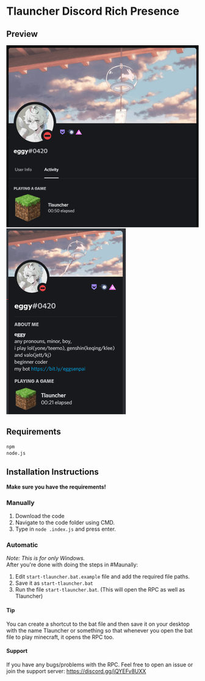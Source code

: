 # Tlauncher Discord Rich Presence

## Preview
![image](./img/preview1.png)
![image](./img/preview2.png)

## Requirements
`npm` <br>
`node.js`

## Installation Instructions

**Make sure you have the requirements!**
### Manually
1. Download the code
2. Navigate to the code folder using CMD. 
3. Type in `node .index.js` and press enter.

### Automatic
*Note: This is for only Windows.* <br>
 After you're done with doing the steps in #Maunally:<br>
 1. Edit `start-tlauncher.bat.example` file and add the required file paths.
 2. Save it as `start-tlauncher.bat`
 3. Run the file `start-tlauncher.bat`. (This will open the RPC as well as Tlauncher)

#### Tip
 You can create a shortcut to the bat file and then save it on your desktop with the name Tlauncher or something so that whenever you open the bat file to play minecraft, it opens the RPC too.

#### Support
If you have any bugs/problems with the RPC. Feel free to open an issue or join the support server: https://discord.gg/jQYEFv8UXX